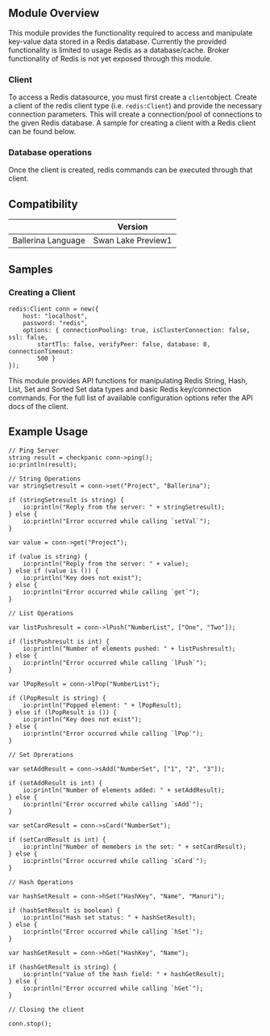 ## Module Overview

This module provides the functionality required to access and manipulate key-value data stored in a Redis database.
Currently the provided functionality is limited to usage Redis as a database/cache. Broker functionality of Redis is
not yet exposed through this module.

### Client

To access a Redis datasource, you must first create a `client`object. Create a client of the redis client type
(i.e. `redis:Client`) and provide the necessary connection parameters. This will create a connection/pool of
connections to the given Redis database. A sample for creating a client with a Redis client can be found
below.

### Database operations

Once the client is created, redis commands can be executed through that client.

## Compatibility

|                             |           Version           |
|:---------------------------:|:---------------------------:|
| Ballerina Language          |       Swan Lake Preview1    |

## Samples

### Creating a Client

```ballerina
redis:Client conn = new({
    host: "localhost",
    password: "redis",
    options: { connectionPooling: true, isClusterConnection: false, ssl: false,
        startTls: false, verifyPeer: false, database: 0, connectionTimeout: 
        500 }
});
```

This module provides API functions for manipulating Redis String, Hash, List, Set and Sorted Set data types and
basic Redis key/connection commands. For the full list of available configuration options refer the API docs of the
client.

## Example Usage
```ballerina
// Ping Server
string result = checkpanic conn->ping();
io:println(result);

// String Operations
var stringSetresult = conn->set("Project", "Ballerina");

if (stringSetresult is string) {
    io:println("Reply from the server: " + stringSetresult);
} else {
    io:println("Error occurred while calling `setVal`");
}

var value = conn->get("Project");

if (value is string) {
    io:println("Reply from the server: " + value);
} else if (value is ()) {
    io:println("Key does not exist");
} else {
    io:println("Error occurred while calling `get`");
}

// List Operations

var listPushresult = conn->lPush("NumberList", ["One", "Two"]);

if (listPushresult is int) {
    io:println("Number of elements pushed: " + listPushresult);
} else {
    io:println("Error occurred while calling `lPush`");
}

var lPopResult = conn->lPop("NumberList");

if (lPopResult is string) {
    io:println("Popped element: " + lPopResult);
} else if (lPopResult is ()) {
    io:println("Key does not exist");
} else {
    io:println("Error occurred while calling `lPop`");
}

// Set Oprerations

var setAddResult = conn->sAdd("NumberSet", ["1", "2", "3"]);

if (setAddResult is int) {
    io:println("Number of elements added: " + setAddResult);
} else {
    io:println("Error occurred while calling `sAdd`");
}

var setCardResult = conn->sCard("NumberSet");

if (setCardResult is int) {
    io:println("Number of memebers in the set: " + setCardResult);
} else {
    io:println("Error occurred while calling `sCard`");
}

// Hash Operations

var hashSetResult = conn->hSet("HashKey", "Name", "Manuri");

if (hashSetResult is boolean) {
    io:println("Hash set status: " + hashSetResult);
} else {
    io:println("Error occurred while calling `hSet`");
}

var hashGetResult = conn->hGet("HashKey", "Name");

if (hashGetResult is string) {
    io:println("Value of the hash field: " + hashGetResult);
} else {
    io:println("Error occurred while calling `hGet`");
}

// Closing the client

conn.stop();
```
